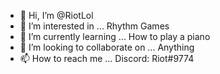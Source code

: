 - 👋 Hi, I’m @RiotLol
- 👀 I’m interested in ... Rhythm Games
- 🌱 I’m currently learning ... How to play a piano
- 💞️ I’m looking to collaborate on ... Anything  
- 📫 How to reach me ... Discord: Riot#9774

<!---
RiotLol/RiotLol is a ✨ special ✨ repository because its `README.md` (this file) appears on your GitHub profile.
You can click the Preview link to take a look at your changes.
--->
